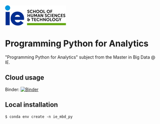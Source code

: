 ![IE](img/ie.png)

# Programming Python for Analytics

"Programming Python for Analytics" subject from the Master in Big Data @ IE.

## Cloud usage

Binder: [![Binder](https://mybinder.org/badge_logo.svg)](https://mybinder.org/v2/gh/astrojuanlu/ie-mbd-programming-python-analytics/main)

## Local installation

```
$ conda env create -n ie_mbd_py
```
